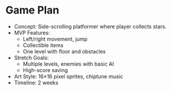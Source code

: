 
# Game Plan
- Concept: Side-scrolling platformer where player collects stars.
- MVP Features:
  - Left/right movement, jump
  - Collectible items
  - One level with floor and obstacles
- Stretch Goals:
  - Multiple levels, enemies with basic AI
  - High-score saving
- Art Style: 16×16 pixel sprites, chiptune music
- Timeline: 2 weeks